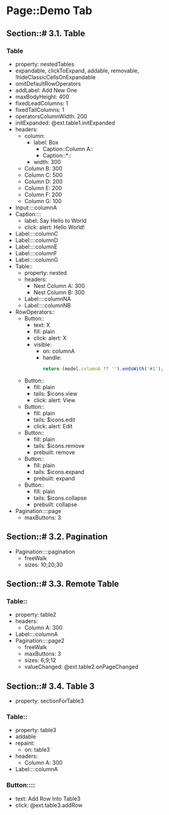 # Page::Demo Tab

## Section::# 3.1. Table

### Table

- property: nestedTables
- expandable, clickToExpand, addable, removable, !hideClassicCellsOnExpandable
- omitDefaultRowOperators
- addLabel: Add New One
- maxBodyHeight: 400
- fixedLeadColumns: 1
- fixedTailColumns: 1
- operatorsColumnWidth: 200
- initExpanded: @ext.table1.initExpanded
- headers:
	- column:
		- label: Box
			- Caption::Column A::
			- Caption::*::
		- width: 300
	- Column B: 300
	- Column C: 500
	- Column D: 200
	- Column E: 200
	- Column F: 200
	- Column G: 100
- Input::::columnA
- Caption::::
	- label: Say Hello to World
	- click: alert: Hello World!
- Label::::columnC
- Label::::columnD
- Label::::columnE
- Label::::columnF
- Label::::columnG
- Table::
	- property: nested
	- headers:
		- Nest Column A: 300
		- Nest Column B: 300
	- Label::::columnNA
	- Label::::columnNB
- RowOperators::
	- Button::
		- text: X
		- fill: plain
		- click: alert: X
		- visible:
			- on: columnA
			- handle:
			  ```javascript
			  return (model.columnA ?? '').endsWith('#1');
			  ```
	- Button::
		- fill: plain
		- tails: $icons.view
		- click: alert: View
	- Button::
		- fill: plain
		- tails: $icons.edit
		- click: alert: Edit
	- Button::
		- fill: plain
		- tails: $icons.remove
		- prebuilt: remove
	- Button::
		- fill: plain
		- tails: $icons.expand
		- prebuilt: expand
	- Button::
		- fill: plain
		- tails: $icons.collapse
		- prebuilt: collapse
- Pagination::::page
	- maxButtons: 3

## Section::# 3.2. Pagination

- Pagination::::pagination
	- freeWalk
	- sizes: 10;20;30

## Section::# 3.3. Remote Table

### Table::

- property: table2
- headers:
	- Column A: 300
- Label::::columnA
- Pagination::::page2
	- freeWalk
	- maxButtons: 3
	- sizes: 6;9;12
	- valueChanged: @ext.table2.onPageChanged

## Section::# 3.4. Table 3

- property: sectionForTable3

### Table::

- property: table3
- addable
- repaint:
	- on: table3
- headers:
	- Column A: 300
- Label::::columnA

### Button::::

- text: Add Row Into Table3
- click: @ext.table3.addRow
